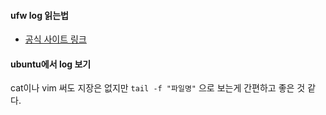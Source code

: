 #### ufw log 읽는법
* [공식 사이트 링크](https://help.ubuntu.com/community/UFW)

#### ubuntu에서 log 보기
cat이나 vim 써도 지장은 없지만 `tail -f "파일명"` 으로 보는게 간편하고 좋은 것 같다.